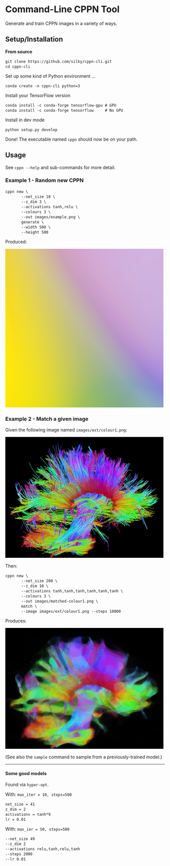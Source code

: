 # Command-Line CPPN Tool

Generate and train CPPN images in a variety of ways.


## Setup/Installation

**From source**

```
git clone https://github.com/silky/cppn-cli.git
cd cppn-cli
```

Set up some kind of Python environment ...

```
conda create -n cppn-cli python=3
```

Install your TensorFlow version

```
conda install -c conda-forge tensorflow-gpu # GPU
conda install -c conda-forge tensorflow     # No GPU
```

Install in dev mode

```
python setup.py develop
```

Done! The executable named `cppn` should now be on your path.


## Usage

See `cppn --help` and sub-commands for more detail.


### Example 1 - Random new CPPN

```
cppn new \
       --net_size 10 \
       --z_dim 3 \
       --activations tanh,relu \
       --colours 3 \
       --out images/example.png \
       generate \
       --width 500 \
       --height 500
```

Produced:

![](images/example.png)


### Example 2 - Match a given image

Given the following image named `images/ext/colour1.png`:

![](./images/ext/colour1.png)

Then:

```
cppn new \
       --net_size 200 \
       --z_dim 10 \
       --activations tanh,tanh,tanh,tanh,tanh,tanh \
       --colours 3 \
       --out images/matched-colour1.png \
       match \
       --image images/ext/colour1.png --steps 10000
```

Produces:

![](./images/matched-colour1.png)


(See also the `sample` command to sample from a previously-trained model.)


---

#### Some good models

Found via `hyper-opt`.

With: `max_iter = 10, steps=500`

```
net_size = 41
z_dim = 2
activations = tanh*9
lr = 0.01
```

With: `max_ier = 50, steps=500`

```
--net_size 49 
--z_dim 2 
--activations relu,tanh,relu,tanh 
--steps 2000 
--lr 0.01
```
